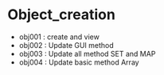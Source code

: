 # Object_creation
- obj001 : create and view
- obj002 : Update GUI method
- obj003 : Update all method SET and MAP
- obj004 : Update basic method Array
